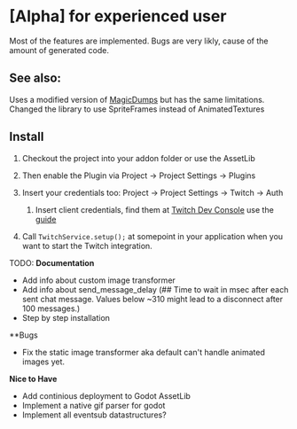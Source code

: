 # [Alpha] for experienced user
Most of the features are implemented. Bugs are very likly, cause of the amount of generated code.

## See also:
Uses a modified version of [MagicDumps](https://github.com/erodozer/magick-dumps)
but has the same limitations. Changed the library to use SpriteFrames instead of AnimatedTextures

## Install
1. Checkout the project into your addon folder or use the AssetLib
1. Then enable the Plugin via Project -> Project Settings -> Plugins
1. Insert your credentials too: Project -> Project Settings -> Twitch -> Auth
	1. Insert client credentials, find them at [Twitch Dev Console](https://dev.twitch.tv/) use the [guide](https://dev.twitch.tv/docs/authentication/register-app/)


1. Call `TwitchService.setup();` at somepoint in your application when you want to start the Twitch integration.


TODO:
**Documentation**
- Add info about custom image transformer
- Add info about send_message_delay (## Time to wait in msec after each sent chat message. Values below ~310 might lead to a disconnect after 100 messages.)
- Step by step installation

**Bugs
- Fix the static image transformer aka default can't handle animated images yet.

**Nice to Have**
- Add continious deployment to Godot AssetLib
- Implement a native gif parser for godot
- Implement all eventsub datastructures?
